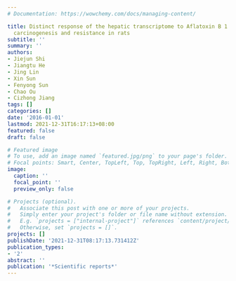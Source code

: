 ```yaml
---
# Documentation: https://wowchemy.com/docs/managing-content/

title: Distinct response of the hepatic transcriptome to Aflatoxin B 1 induced hepatocellular
  carcinogenesis and resistance in rats
subtitle: ''
summary: ''
authors:
- Jiejun Shi
- Jiangtu He
- Jing Lin
- Xin Sun
- Fenyong Sun
- Chao Ou
- Cizhong Jiang
tags: []
categories: []
date: '2016-01-01'
lastmod: 2021-12-31T16:17:13+08:00
featured: false
draft: false

# Featured image
# To use, add an image named `featured.jpg/png` to your page's folder.
# Focal points: Smart, Center, TopLeft, Top, TopRight, Left, Right, BottomLeft, Bottom, BottomRight.
image:
  caption: ''
  focal_point: ''
  preview_only: false

# Projects (optional).
#   Associate this post with one or more of your projects.
#   Simply enter your project's folder or file name without extension.
#   E.g. `projects = ["internal-project"]` references `content/project/deep-learning/index.md`.
#   Otherwise, set `projects = []`.
projects: []
publishDate: '2021-12-31T08:17:13.731412Z'
publication_types:
- '2'
abstract: ''
publication: '*Scientific reports*'
---
```

